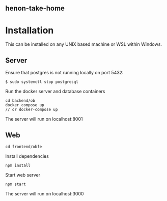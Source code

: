 ## henon-take-home

# Installation
This can be installed on any UNIX based machine or WSL within Windows.
## Server

Ensure that postgres is not running locally on port 5432:
```
$ sudo systemctl stop postgresql
```
Run the docker server and database containers
```
cd backend/ob
docker compose up
// or docker-compose up
```
The server will run on localhost:8001

## Web
```
cd frontend/obfe
```
Install dependencies
```
npm install
```
Start web server
```
npm start
```
The server will run on localhost:3000


